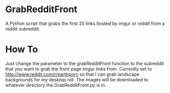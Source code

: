 # GrabRedditFront
A Python script that grabs the first 25 links hosted by imgur or reddit from a reddit subreddit.
# How To 
Just change the parameter to the grabRedditFront function to the subreddit that you want to grab the front page imgur links from. Currently set to
http://www.reddit.com/r/earthporn so that I can grab landscape backgrounds for my desktop roll. The images will be downloaded to
whatever directory the GrabRedditFront.py is in.
